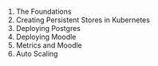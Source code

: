 1. The Foundations
2. Creating Persistent Stores in Kubernetes
3. Deploying Postgres
4. Deploying Moodle
5. Metrics and Moodle
6. Auto Scaling
